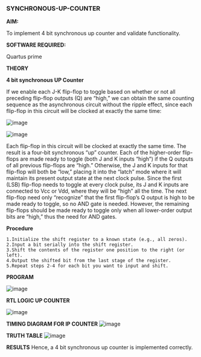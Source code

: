 ### SYNCHRONOUS-UP-COUNTER

**AIM:**

To implement 4 bit synchronous up counter and validate functionality.

**SOFTWARE REQUIRED:**

Quartus prime

**THEORY**

**4 bit synchronous UP Counter**

If we enable each J-K flip-flop to toggle based on whether or not all preceding flip-flop outputs (Q) are “high,” we can obtain the same counting sequence as the asynchronous circuit without the ripple effect, since each flip-flop in this circuit will be clocked at exactly the same time:

![image](https://github.com/naavaneetha/SYNCHRONOUS-UP-COUNTER/assets/154305477/d5db3fa0-e413-404c-b80e-b2f39d82e7e8)


![image](https://github.com/naavaneetha/SYNCHRONOUS-UP-COUNTER/assets/154305477/52cb61eb-d04b-442d-810c-31185a68410b)

Each flip-flop in this circuit will be clocked at exactly the same time.
The result is a four-bit synchronous “up” counter. Each of the higher-order flip-flops are made ready to toggle (both J and K inputs “high”) if the Q outputs of all previous flip-flops are “high.”
Otherwise, the J and K inputs for that flip-flop will both be “low,” placing it into the “latch” mode where it will maintain its present output state at the next clock pulse.
Since the first (LSB) flip-flop needs to toggle at every clock pulse, its J and K inputs are connected to Vcc or Vdd, where they will be “high” all the time.
The next flip-flop need only “recognize” that the first flip-flop’s Q output is high to be made ready to toggle, so no AND gate is needed.
However, the remaining flip-flops should be made ready to toggle only when all lower-order output bits are “high,” thus the need for AND gates.

**Procedure**
~~~
1.Initialize the shift register to a known state (e.g., all zeros).
2.Input a bit serially into the shift register.
3.Shift the contents of the register one position to the right (or left).
4.Output the shifted bit from the last stage of the register.
5.Repeat steps 2-4 for each bit you want to input and shift.
~~~



**PROGRAM**


![image](https://github.com/MandhakiniA/SYNCHRONOUS-UP-COUNTER/assets/150005194/ea500892-76bf-47bf-a4f6-78cdba2be2b1)


**RTL LOGIC UP COUNTER**

![image](https://github.com/MandhakiniA/SYNCHRONOUS-UP-COUNTER/assets/150005194/8c4c7b3e-0b34-4ba9-bf9e-cf16b451c966)


**TIMING DIAGRAM FOR IP COUNTER**
![image](https://github.com/MandhakiniA/SYNCHRONOUS-UP-COUNTER/assets/150005194/c4a9b1a5-21d8-4f18-a5b2-68d734ea67fa)


**TRUTH TABLE**
![image](https://github.com/MandhakiniA/SYNCHRONOUS-UP-COUNTER/assets/150005194/dee49379-ae99-4b7c-87b5-d5bd76c6d8ba)


**RESULTS**
Hence, a 4 bit synchronous up counter is implemented correctly.

